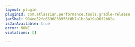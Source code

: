 ```yaml
---
layout: plugin
pluginId: com.atlassian.performance.tools.gradle-release
jarSha1: 904ee52fc6696838956f8b7a1bc8a19a96f2b02a
isJarAvailable: true
error: NONE
violations: []

---
```

